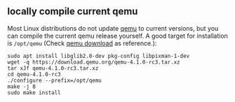 locally compile current qemu
----------------------------

Most Linux distributions do not update [qemu](https://www.qemu.org/) to
current versions, but you can compile the current qemu release yourself.
A good target for installation is `/opt/qemu` (Check
[qemu download](https://www.qemu.org/download/#source) as reference.):

```shell
sudo apt install libglib2.0-dev pkg-config libpixman-1-dev
wget -q https://download.qemu.org/qemu-4.1.0-rc3.tar.xz
tar xJf qemu-4.1.0-rc3.tar.xz
cd qemu-4.1.0-rc3
./configure --prefix=/opt/qemu
make -j 8
sudo make install
```


